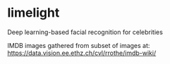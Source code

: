 # limelight
Deep learning-based facial recognition for celebrities

IMDB images gathered from subset of images at:
https://data.vision.ee.ethz.ch/cvl/rrothe/imdb-wiki/
